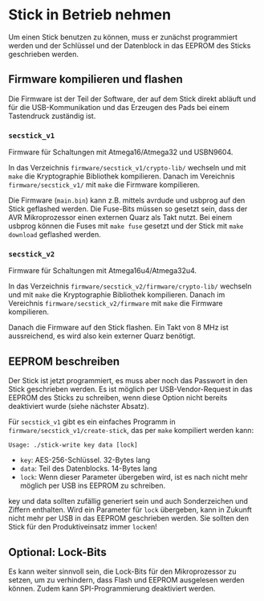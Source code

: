 # Stick in Betrieb nehmen #

Um einen Stick benutzen zu können, muss er zunächst programmiert werden und der Schlüssel und der Datenblock in das EEPROM des Sticks geschrieben werden.

## Firmware kompilieren und flashen ##

Die Firmware ist der Teil der Software, der auf dem Stick direkt abläuft und für die USB-Kommunikation und das Erzeugen des Pads bei einem Tastendruck zuständig ist.

### `secstick_v1` ###

Firmware für Schaltungen mit Atmega16/Atmega32 und USBN9604.

In das Verzeichnis `firmware/secstick_v1/crypto-lib/` wechseln und mit `make` die Kryptographie Bibliothek kompilieren. Danach im Vereichnis `firmware/secstick_v1/` mit `make` die Firmware kompilieren.

Die Firmware (`main.bin`) kann z.B. mittels avrdude und usbprog auf den Stick geflashed werden. Die Fuse-Bits müssen so gesetzt sein, dass der AVR Mikroprozessor einen externen Quarz als Takt nutzt. Bei einem usbprog können die Fuses mit `make fuse` gesetzt und der Stick mit `make download` geflashed werden.


### `secstick_v2` ###

Firmware für Schaltungen mit Atmega16u4/Atmega32u4.


In das Verzeichnis `firmware/secstick_v2/firmware/crypto-lib/` wechseln und mit `make` die Kryptographie Bibliothek kompilieren. Danach im Vereichnis `firmware/secstick_v2/firmware` mit `make` die Firmware kompilieren.

Danach die Firmware auf den Stick flashen. Ein Takt von 8 MHz ist aussreichend, es wird also kein externer Quarz benötigt.



## EEPROM beschreiben ##

Der Stick ist jetzt programmiert, es muss aber noch das Passwort in den Stick geschrieben werden. Es ist möglich per USB-Vendor-Request in das EEPROM des Sticks zu schreiben, wenn diese Option nicht bereits deaktiviert wurde (siehe nächster Absatz).

Für `secstick_v1` gibt es ein einfaches Programm in `firmware/secstick_v1/create-stick`, das per `make` kompiliert werden kann:

`Usage: ./stick-write key data [lock]`

  * `key`: AES-256-Schlüssel. 32-Bytes lang
  * `data`: Teil des Datenblocks. 14-Bytes lang
  * `lock`: Wenn dieser Parameter übergeben wird, ist es nach nicht mehr möglich per USB ins EEPROM zu schreiben.

key und data sollten zufällig generiert sein und auch Sonderzeichen und Ziffern enthalten. Wird ein Parameter für `lock` übergeben, kann in Zukunft nicht mehr per USB in das EEPROM geschrieben werden. Sie sollten den Stick für den Produktiveinsatz immer `lock`en!


## Optional: Lock-Bits ##

Es kann weiter sinnvoll sein, die Lock-Bits für den Mikroprozessor zu setzen, um zu verhindern, dass Flash und EEPROM ausgelesen werden können. Zudem kann SPI-Programmierung deaktiviert werden.
